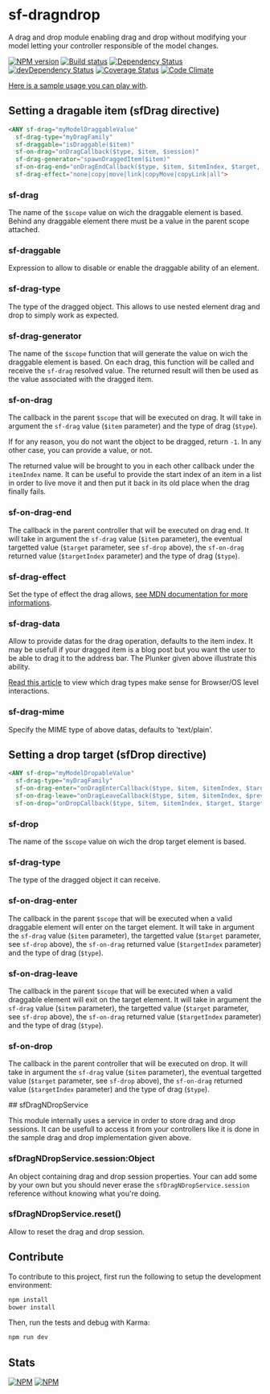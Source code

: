 # sf-dragndrop
A drag and drop module enabling drag and drop without modifying your model
 letting your controller responsible of the model changes.

[![NPM version](https://badge.fury.io/js/angular-sf-dragndrop.png)](https://npmjs.org/package/angular-sf-dragndrop) [![Build status](https://secure.travis-ci.org/SimpliField/angular-sf-dragndrop.png)](https://travis-ci.org/SimpliField/angular-sf-dragndrop) [![Dependency Status](https://david-dm.org/SimpliField/angular-sf-dragndrop.png)](https://david-dm.org/SimpliField/angular-sf-dragndrop) [![devDependency Status](https://david-dm.org/SimpliField/angular-sf-dragndrop/dev-status.png)](https://david-dm.org/SimpliField/angular-sf-dragndrop#info=devDependencies) [![Coverage Status](https://coveralls.io/repos/SimpliField/angular-sf-dragndrop/badge.png?branch=master)](https://coveralls.io/r/SimpliField/angular-sf-dragndrop?branch=master) [![Code Climate](https://codeclimate.com/github/SimpliField/angular-sf-dragndrop.png)](https://codeclimate.com/github/SimpliField/angular-sf-dragndrop)

[Here is a sample usage you can play with](http://plnkr.co/edit/8Ey9nKapjDhGy0s2sSRI?p=preview).

## Setting a dragable item (sfDrag directive)

```html
<ANY sf-drag="myModelDraggableValue"
  sf-drag-type="myDragFamily"
  sf-draggable="isDraggable($item)"
  sf-on-drag="onDragCallback($type, $item, $session)"
  sf-drag-generator="spawnDraggedItem($item)"
  sf-on-drag-end="onDragEndCallback($type, $item, $itemIndex, $target, $targetIndex, $session)"
  sf-drag-effect="none|copy|move|link|copyMove|copyLink|all">
```

### sf-drag
The name of the `$scope` value on wich the draggable element is based. Behind
 any draggable element there must be a value in the parent scope attached.

### sf-draggable
Expression to allow to disable or enable the draggable ability of an element.

### sf-drag-type
The type of the dragged object. This allows to use nested element drag and drop
 to simply work as expected.

### sf-drag-generator
The name of the `$scope` function that will generate the value on wich the
 draggable element is based. On each drag, this function will be called and
 receive the `sf-drag` resolved value. The returned result will then be used
 as the value associated with the dragged item.

### sf-on-drag
The callback in the parent `$scope` that will be executed on drag. It will take
 in argument the `sf-drag` value (`$item` parameter) and the type of
 drag (`$type`).

If for any reason, you do not want the object to be dragged, return `-1`. In any
 other case, you can provide a value, or not.

The returned value will be brought to you in each other callback under the
 `itemIndex` name. It can be useful to provide the start index of an item
 in a list in order to live move it and then put it back in its old place when
 the drag finally fails.

### sf-on-drag-end
The callback in the parent controller that will be executed on drag end. It will
 take in argument the `sf-drag` value (`$item` parameter), the eventual
 targetted value (`$target` parameter, see `sf-drop` above), the `sf-on-drag`
  returned value (`$targetIndex` parameter) and the type of drag (`$type`).

### sf-drag-effect
Set the type of effect the drag allows,
  [see MDN documentation for more informations](https://developer.mozilla.org/en-US/docs/Web/Guide/HTML/Drag_operations#drageffects).

### sf-drag-data
Allow to provide datas for the drag operation, defaults to the item index. It may
 be usefull if your dragged item is a blog post but you want the user to be able
 to drag it to the address bar. The Plunker given above illustrate this ability.

[Read this article](https://developer.mozilla.org/en-US/docs/Web/Guide/HTML/Recommended_Drag_Types)
 to view which drag types make sense for Browser/OS level interactions.


### sf-drag-mime
Specify the MIME type of above datas, defaults to 'text/plain'.

## Setting a drop target (sfDrop directive)

```html
<ANY sf-drop="myModelDropableValue"
  sf-drag-type="myDragFamily"
  sf-on-drag-enter="onDragEnterCallback($type, $item, $itemIndex, $target, $targetIndex, $session)"
  sf-on-drag-leave="onDragLeaveCallback($type, $item, $itemIndex, $previous, $previousIndex, $session)"
  sf-on-drop="onDropCallback($type, $item, $itemIndex, $target, $targetIndex, $session)">
```

### sf-drop
The name of the `$scope` value on wich the drop target element is based.

### sf-drag-type
The type of the dragged object it can receive.

### sf-on-drag-enter
The callback in the parent `$scope` that will be executed when a valid draggable
 element will enter on the target element. It will take in argument the
 `sf-drag` value (`$item` parameter), the targetted value (`$target`
 parameter, see `sf-drop` above), the `sf-on-drag` returned value
 (`$targetIndex` parameter) and the type of drag (`$type`).

### sf-on-drag-leave
The callback in the parent `$scope` that will be executed when a valid draggable
 element will exit on the target element. It will take in argument the
 `sf-drag` value (`$item` parameter), the targetted value (`$target`
 parameter, see `sf-drop` above), the `sf-on-drag` returned value
 (`$targetIndex` parameter) and the type of drag (`$type`).

### sf-on-drop
The callback in the parent controller that will be executed on drop. It will
 take in argument the `sf-drag` value (`$item` parameter), the eventual
 targetted value (`$target` parameter, see `sf-drop` above), the `sf-on-drag`
  returned value (`$targetIndex` parameter) and the type of drag (`$type`).
  
## sfDragNDropService

This module internally uses a service in order to store drag and drop sessions.
 It can be usefull to access it from your controllers like it is done in the
 sample drag and drop implementation given above.

### sfDragNDropService.session:Object

An object containing drag and drop session properties. Your can add some by your
 own but you should never erase the `sfDragNDropService.session` reference
 without knowing what you're doing.

### sfDragNDropService.reset()

Allow to reset the drag and drop session.

## Contribute
To contribute to this project, first run the following to setup the development
 environment:
```sh
npm install
bower install
```

Then, run the tests and debug with Karma:
```sh
npm run dev
```

## Stats

[![NPM](https://nodei.co/npm/angular-sf-dragndrop.png?downloads=true&stars=true)](https://nodei.co/npm/angular-sf-dragndrop/)
[![NPM](https://nodei.co/npm-dl/angular-sf-dragndrop.png)](https://nodei.co/npm/angular-sf-dragndrop/)
